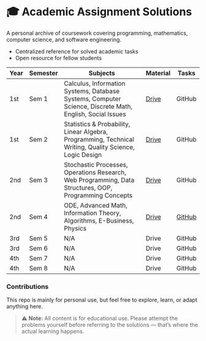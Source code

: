 # 🎓 Academic Assignment Solutions
A personal archive of coursework covering programming, mathematics, computer science, and software engineering.
- Centralized reference for solved academic tasks
- Open resource for fellow students

| Year | Semester | Subjects | Material                                             | Tasks                                                |
|-------|----------|----------|-----------------------------------------------------|------------------------------------------------------|
| 1st   | Sem 1    | Calculus, Information Systems, Database Systems, Computer Science, Discrete Math, English, Social Issues | [Drive](https://drive.google.com/drive/folders/1PEFGBvjuRxqUeYj3j6a3RFGgUn3NZUEn) | GitHub                                               |
| 1st   | Sem 2    | Statistics & Probability, Linear Algebra, Programming, Technical Writing, Quality Science, Logic Design | [Drive](https://drive.google.com/drive/folders/1Xvpm7IhlZ3mqrrotrWnDucgIf6JfUyK4) | GitHub                                               |
| 2nd   | Sem 3    | Stochastic Processes, Operations Research, Web Programming, Data Structures, OOP, Programming Concepts | [Drive](https://drive.google.com/drive/folders/1YpcTsLyNtx3L-Ci-uHGHXe8Gxm1ygDqG) | GitHub                                               | Not Archived |
| 2nd   | Sem 4    | ODE, Advanced Math, Information Theory, Algorithms, E-Business, Physics | [Drive](https://drive.google.com/drive/folders/12isT7BfX8w9eJiEx5yOhS8FFsyZYGc-c) | [GitHub](https://github.com/Ahmad-Faraj/academic-assignments/tree/main/sem4) |
| 3rd   | Sem 5    | N/A      | Drive                                               | GitHub                                               |
| 3rd   | Sem 6    | N/A      | Drive                                               | GitHub                                               |
| 4th   | Sem 7    | N/A      | Drive                                               | GitHub                                               |
| 4th   | Sem 8    | N/A      | Drive                                               | GitHub                                               |

### Contributions
This repo is mainly for personal use, but feel free to explore, learn, or adapt anything here.

> ⚠️ **Note:** All content is for educational use. Please attempt the problems yourself before referring to the solutions — that’s where the actual learning happens.
